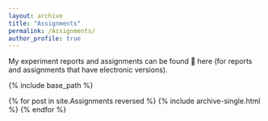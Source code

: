 ```yaml
---
layout: archive
title: "Assignments"
permalink: /Assignments/
author_profile: true
---
```


<!-- {% if author.googlescholar %}
  You can also find my articles on <u><a href="{{author.googlescholar}}">my Google Scholar profile</a>.</u>
{% endif %} -->
My experiment reports and assignments can be found 📄 here (for reports and assignments that have electronic versions).

{% include base_path %}

{% for post in site.Assignments reversed %}
  {% include archive-single.html %}
{% endfor %}